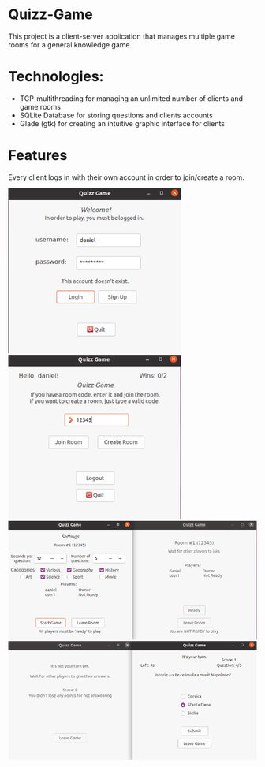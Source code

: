 # Quizz-Game

This project is a client-server application that manages multiple game rooms for a general knowledge game. 

# Technologies:

 * TCP-multithreading for managing an unlimited number of clients and game rooms
 * SQLite Database for storing questions and clients accounts
 * Glade (gtk) for creating an intuitive graphic interface for clients

# Features

Every client logs in with their own account in order to join/create a room.

<img width="350" src="https://github.com/andreihaivas6/Quizz-Game/blob/main/ss/a1.png">

<img width="350" src="https://github.com/andreihaivas6/Quizz-Game/blob/main/ss/a2.png">

<img width="700" src="https://github.com/andreihaivas6/Quizz-Game/blob/main/ss/a3.png">

<img width="700" src="https://github.com/andreihaivas6/Quizz-Game/blob/main/ss/a4.png">


